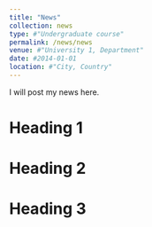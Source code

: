 ```yaml
---
title: "News"
collection: news
type: #"Undergraduate course"
permalink: /news/news
venue: #"University 1, Department"
date: #2014-01-01
location: #"City, Country"
---
```


I will post my news here.

Heading 1
======

Heading 2
======

Heading 3
======
